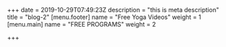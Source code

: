 +++
date = 2019-10-29T07:49:23Z
description = "this is meta description"
title = "blog-2"
[menu.footer]
name = "Free Yoga Videos"
weight = 1
[menu.main]
name = "FREE PROGRAMS"
weight = 2

+++
